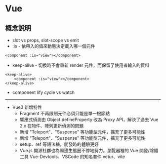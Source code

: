 # Vue

## 概念說明
* slot vs props, slot-scope vs emit
* :is - 依帶入的值來動態決定載入哪一個元件
```
<component :is="view"></component>
```
* keep-alive - 切換時不會重新 render 元件，而保留了使用者輸入的資料
```
<keep-alive>
    <component :is="view"></component>
</keep-alive>
```
* component lify cycle vs watch


***
* Vue3 新增特性
    * Fragment 不再限制元件必須只能是單一根節點
    * 響應式偵測由 Object.defineProperty 改為 Proxy API，解決了過去 Vue 2.x 在物件、陣列更新偵測的問題
    * 新增 "Teleport"、"Suspense" 等功能型元件，擴充了更多可能性
    * 新增 "Teleport"、"Suspense" 等功能型元件，擴充了更多可能性
    * setup、ref 等語法糖，開發時的體驗更好
    * Vue.js 開源社群也為周邊生態圈不停地努力。瀏覽器裡的 Vue 開發/除錯工具 Vue-Devtools、VSCode 的知名套件 vetur、vite

